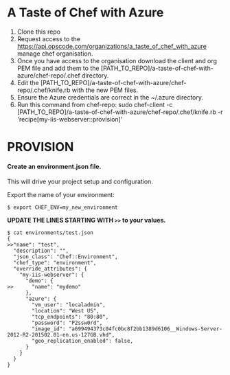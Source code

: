 # A Taste of Chef with Azure

1. Clone this repo
2. Request access to the https://api.opscode.com/organizations/a_taste_of_chef_with_azure manage chef organisation.
3. Once you have access to the organisation download the client and org PEM file and add them to the [PATH_TO_REPO]/a-taste-of-chef-with-azure/chef-repo/.chef directory.
4. Edit the [PATH_TO_REPO]/a-taste-of-chef-with-azure/chef-repo/.chef/knife.rb with the new PEM files.
5. Ensure the Azure credentials are correct in the ~/.azure directory.
6. Run this command from chef-repo: sudo chef-client -c [PATH_TO_REPO]/a-taste-of-chef-with-azure/chef-repo/.chef/knife.rb -r 'recipe[my-iis-webserver::provision]'


PROVISION
=========

#### Create an environment.json file.
This will drive your project setup and configuration.

Export the name of your environment:

```
$ export CHEF_ENV=my_new_environment
```

__UPDATE THE LINES STARTING WITH `>>` to your values.__

```
$ cat environments/test.json
{
>>"name": "test",
  "description": "",
  "json_class": "Chef::Environment",
  "chef_type": "environment",
  "override_attributes": {
    "my-iis-webserver": {
      "demo": {
>>      "name": "mydemo"
      },
      "azure": {
        "vm_user": "localadmin",
        "location": "West US",
        "tcp_endpoints": "80:80",
        "password": "P2ssw0rd",
        "image_id": "a699494373c04fc0bc8f2bb1389d6106__Windows-Server-2012-R2-201502.01-en.us-127GB.vhd",
        "geo_replication_enabled": false,
      }
    }
  }
}

```

